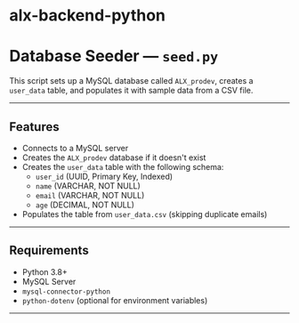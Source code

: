 # alx-backend-python
# Database Seeder — `seed.py`

This script sets up a MySQL database called `ALX_prodev`, creates a `user_data` table, and populates it with sample data from a CSV file.

---

## Features

- Connects to a MySQL server
- Creates the `ALX_prodev` database if it doesn't exist
- Creates the `user_data` table with the following schema:
  - `user_id` (UUID, Primary Key, Indexed)
  - `name` (VARCHAR, NOT NULL)
  - `email` (VARCHAR, NOT NULL)
  - `age` (DECIMAL, NOT NULL)
- Populates the table from `user_data.csv` (skipping duplicate emails)

---

## Requirements

- Python 3.8+
- MySQL Server
- `mysql-connector-python`
- `python-dotenv` (optional for environment variables)

---

